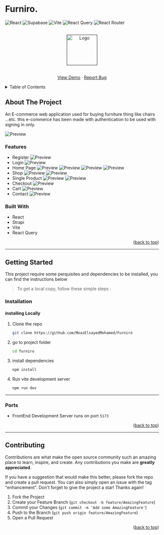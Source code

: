 # Furniro.

<div id="top"></div>

![React](https://img.shields.io/badge/React-20232A?style=for-the-badge&logo=react&logoColor=61DAFB)
![Supabase](https://img.shields.io/badge/Strapi-blue?style=for-the-badge&logo=strapi&logoColor=white)
![Vite](https://img.shields.io/badge/Vite-B73BFE?style=for-the-badge&logo=vite&logoColor=FFD62E)
![React Query](https://img.shields.io/badge/React_Query-FA4032?style=for-the-badge&logo=React_Query&logoColor=white)
![React Router](https://img.shields.io/badge/React_Router-102C57?style=for-the-badge&logo=React_Router&logoColor=white)

<!-- PROJECT LOGO -->
<div align="center">
<br>
<a href="">
    <img src="./public/logo.png" alt="Logo" height="100" >
  </a>
<br>
<br>

  <p align="center">
  <a href="#">View Demo</a>
    ·
    <a href="https://github.com/MoazElsayedMohamed/Furniro/issues">Report Bug</a>
  </p>
</div>

<!-- TABLE OF CONTENTS -->
<details>
  <summary>Table of Contents</summary>
  <ol>
    <li>
      <a href="#about-the-project">About The Project</a>
      <ul>
        <li><a href="#features">Features</a></li>
        <li><a href="#built-with">Built With</a></li>
        <li><a href="#users">Users</a></li>
      </ul>
    </li>
    <li>
      <a href="#getting-started">Getting Started</a>
      <ul>
        <li><a href="#installation">Installation</a></li>
        <li><a href="#ports">Ports</a></li>
      </ul>
    </li>
    <li><a href="#contributing">Contributing</a></li>
  </ol>
</details>

<!-- ABOUT THE PROJECT -->

## About The Project

An E-commerce web application used for buying furniture thing like chairs ...etc. this e-commerce has been made with authentication to be used with signing in only.

![Preview](<./img/home-page(3).png>)

### Features

- Register
  ![Preview](./img/register.png)
- Login
  ![Preview](./img/login.png)
- Home Page
  ![Preview](<./img/home-page(5).png>)
  ![Preview](<./img/home-page(2).png>)
  ![Preview](<./img/home-page(3).png>)
  ![Preview](<./img/home-page(4).png>)
- Shop
  ![Preview](./img/shop-1.png)
  ![Preview](./img/shop-2.png)
- Single Product
  ![Preview](<./img/product(1).png>)
  ![Preview](<./img/product(2).png>)
- Checkout
  ![Preview](./img/checkout.png)
- Cart
  ![Preview](./img/cart.png)
- Contact
  ![Preview](./img/contact.png)

### Built With

- React
- Strapi
- Vite
- React Query

<p align="right">(<a href="#top">back to top</a>)</p>

---

<!-- ### users

| Email              | Password   |
| ------------------ | ---------- |
| <moaz@example.com> | moaz190120 |

#### Validation

- **Email validation**: As per **RFC2822** standards.
- **Email authentication**: Through email provider.
- **Password validation**: The password must be more than **8** characters.

<p align="right">(<a href="#top">back to top</a>)</p> -->

<!-- GETTING STARTED -->

## Getting Started

This project require some perquisites and dependencies to be installed, you can find the instructions below

<!-- This project require some perquisites and dependencies to be installed, you can view it online using this [demo](https://the-wild-oasis-cbq1b8hzv-abdrahmansoltan.vercel.app/). or you can find the instructions below: -->

> To get a local copy, follow these simple steps :

### Installation

#### installing Locally

1. Clone the repo

   ```sh
   git clone https://github.com/MoazElsayedMohamed/Furniro
   ```

2. go to project folder

   ```sh
   cd furniro
   ```

3. install dependencies

   ```bash
   npm install
   ```

4. Run vite development server

   ```sh
   npm run dev
   ```

---

### Ports

- FrontEnd Development Server runs on port `5173`

<p align="right">(<a href="#top">back to top</a>)</p>

---

<!-- CONTRIBUTING -->

## Contributing

Contributions are what make the open source community such an amazing place to learn, inspire, and create. Any contributions you make are **greatly appreciated**.

If you have a suggestion that would make this better, please fork the repo and create a pull request. You can also simply open an issue with the tag "enhancement".
Don't forget to give the project a star! Thanks again!

1. Fork the Project
2. Create your Feature Branch (`git checkout -b feature/AmazingFeature`)
3. Commit your Changes (`git commit -m 'Add some AmazingFeature'`)
4. Push to the Branch (`git push origin feature/AmazingFeature`)
5. Open a Pull Request

<p align="right">(<a href="#top">back to top</a>)</p>
